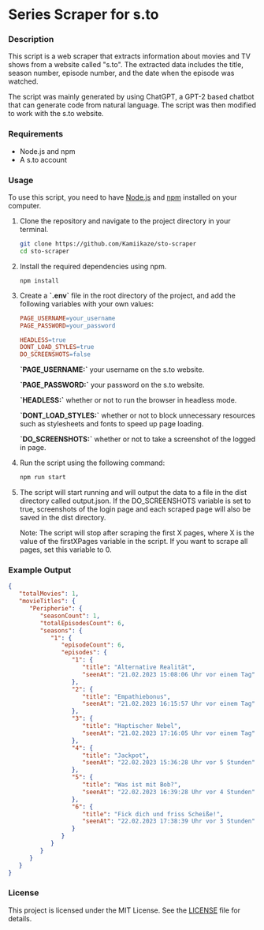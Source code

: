 # Series Scraper for s.to

### Description

This script is a web scraper that extracts information about movies and TV shows from a website called "s.to". The extracted data includes the title, season number, episode number, and the date when the episode was watched.

The script was mainly generated by using ChatGPT, a GPT-2 based chatbot that can generate code from natural language. The script was then modified to work with the s.to website.

### Requirements

* Node.js and npm
* A s.to account

### Usage

To use this script, you need to have [Node.js](https://nodejs.org/) and [npm](https://www.npmjs.com/) installed on your computer.

1. Clone the repository and navigate to the project directory in your terminal.
    ``` bash
    git clone https://github.com/Kamiikaze/sto-scraper
    cd sto-scraper
    ```
   
2. Install the required dependencies using npm.

    ```
    npm install
    ```
   
3. Create a **\`.env`** file in the root directory of the project, and add the following variables with your own values:
    ``` makefile
    PAGE_USERNAME=your_username
    PAGE_PASSWORD=your_password
    
    HEADLESS=true
    DONT_LOAD_STYLES=true
    DO_SCREENSHOTS=false
    ```

    **\`PAGE_USERNAME:`** your username on the s.to website.
    
    **\`PAGE_PASSWORD:`** your password on the s.to website.
    
    **\`HEADLESS:`** whether or not to run the browser in headless mode.
    
    **\`DONT_LOAD_STYLES:`** whether or not to block unnecessary resources such as stylesheets and fonts to speed up page loading.
    
    **\`DO_SCREENSHOTS:`** whether or not to take a screenshot of the logged in page.

4. Run the script using the following command:
    ``` bash
    npm run start
    ```

5. The script will start running and will output the data to a file in the dist directory called output.json. If the DO_SCREENSHOTS variable is set to true, screenshots of the login page and each scraped page will also be saved in the dist directory.
   
    Note: The script will stop after scraping the first X pages, where X is the value of the firstXPages variable in the script. If you want to scrape all pages, set this variable to 0.

### Example Output
```json
{
   "totalMovies": 1,
   "movieTitles": {
      "Peripherie": {
         "seasonCount": 1,
         "totalEpisodesCount": 6,
         "seasons": {
            "1": {
               "episodeCount": 6,
               "episodes": {
                  "1": {
                     "title": "Alternative Realität",
                     "seenAt": "21.02.2023 15:08:06 Uhr vor einem Tag"
                  },
                  "2": {
                     "title": "Empathiebonus",
                     "seenAt": "21.02.2023 16:15:57 Uhr vor einem Tag"
                  },
                  "3": {
                     "title": "Haptischer Nebel",
                     "seenAt": "21.02.2023 17:16:05 Uhr vor einem Tag"
                  },
                  "4": {
                     "title": "Jackpot",
                     "seenAt": "22.02.2023 15:36:28 Uhr vor 5 Stunden"
                  },
                  "5": {
                     "title": "Was ist mit Bob?",
                     "seenAt": "22.02.2023 16:39:28 Uhr vor 4 Stunden"
                  },
                  "6": {
                     "title": "Fick dich und friss Scheiße!",
                     "seenAt": "22.02.2023 17:38:39 Uhr vor 3 Stunden"
                  }
               }
            }
         }
      }
   }
}
```

### License

This project is licensed under the MIT License. See the [LICENSE](LICENSE.md) file for details.
